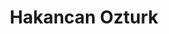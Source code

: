 ---
# Display name
title: Hakancan Ozturk

# Name pronunciation (optional)
name_pronunciation: 

# Full name (for SEO)
first_name: Hakancan
last_name: Ozturk

# Status emoji
status:
  icon: ☕️

# Is this the primary user of the site?
superuser: false

# Highlight the author in author lists? (true/false)
highlight_name: false


# EDUCATION
education:
  - area: MSc in Applied Computational Science and Engineering - TEST- TEST
    institution: Imperial College London
    date_start: 2023-09-30
    date_end: 2024-09-30
    summary: |
      Class representative | Dissertation awarded 90.0% Distinction (78.27%)

      Modules:
      - Machine/Deep Learning
      - Numerical Methods & Modelling
      - Inversion and Optimization

  - area: BSc in Mechanical Engineering
    institution: Koc University
    date_start: 2020-09-30
    date_end: 2023-09-30
    summary: |
      Ranked 1st in class | Graduated one year early | Merit scholarship ($30k annually) GPA: 3.99/4.00

      Tutor/Assistant for:
      - Introduction to Engineering
      - Fluid Mechanics
      - Numerical Methods

      Modules:
      - Propulsion Systems
      - Microsensors
      - Makerspace
      - Finite Element Method

  - area: Highschool
    institution: American Robert College
    date_start: 2015-09-30
    date_end: 2020-09-30
    summary: |
      Ranked 1st in Highschool Entrance Exam
      AP Chemistry(5/5), AP Calculus(5/5)
      Volleyball team, Ultimate Frisbee team


# Awards.
#   Add/remove as many awards below as you like.
#   Only `title`, `awarder`, and `date` are required.
#   Begin multi-line `summary` with YAML's `|` or `|2-` multi-line prefix and indent 2 spaces below.
awards:
  - title: Neural Networks and Deep Learning
    url: https://www.coursera.org/learn/neural-networks-deep-learning
    date: '2023-11-25'
    awarder: Coursera
    icon: coursera
    summary: |
      I studied the foundational concept of neural networks and deep learning. By the end, I was familiar with the significant technological trends driving the rise of deep learning; build, train, and apply fully connected deep neural networks; implement efficient (vectorized) neural networks; identify key parameters in a neural network’s architecture; and apply deep learning to your own applications.


---